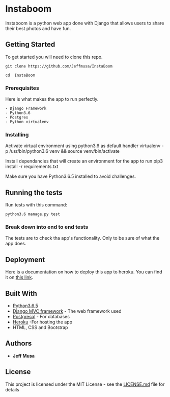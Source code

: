 #  Instaboom

Instaboom is a python web app done with Django that allows users to share their best photos and have fun.

## Getting Started
To get  started you will need to clone this repo.
```
git clone https://github.com/Jeffmusa/InstaBoom

cd  InstaBoom
```

### Prerequisites

Here is what makes the app to run perfectly.

```
- Django Framework
- Python3.6
- Postgres
- Python virtualenv
```

### Installing

Activate virtual environment using python3.6 as default handler virtualenv -p /usr/bin/python3.6 venv && source venv/bin/activate

Install dependancies that will create an environment for the app to run pip3 install -r requirements.txt



Make sure you have Python3.6.5 installed to avoid challenges.

## Running the tests

Run tests with this command:
```
python3.6 manage.py test
```


### Break down into end to end tests

The tests are to check tha app's functionality.
Only to be sure of what the app does.


## Deployment

Here is a documentation on how to deploy this app to heroku.
You can find it on [this link](https://github.com/Jeffmusa/Deployment_to_heroku_django).

## Built With

* [Python3.6.5](https://docs.python.org/3/)
* [Django MVC framework](https://docs.djangoproject.com/en/2.1/) - The web framework used
* [Postgresql](https://www.postgresql.org/docs/) - For databases
* [Heroku](https://dashboard.heroku.com) -For hosting the app
* HTML, CSS and Bootstrap



## Authors

* **Jeff Musa** 



## License

This project is licensed under the MIT License - see the [LICENSE.md](LICENSE.md) file for details


